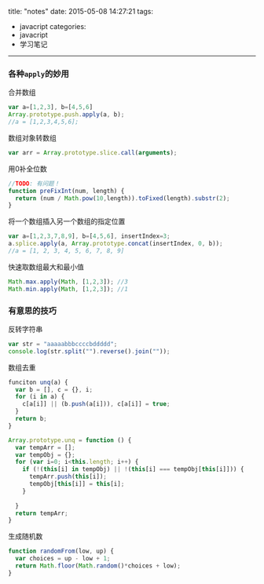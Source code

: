 title: "notes"
date: 2015-05-08 14:27:21
tags:
- javacript
categories:
- javacript
- 学习笔记
---

### 各种`apply`的妙用

合并数组
```javascript
var a=[1,2,3], b=[4,5,6]
Array.prototype.push.apply(a, b);
//a = [1,2,3,4,5,6];
```
数组对象转数组
```javascript
var arr = Array.prototype.slice.call(arguments);
```

用0补全位数
```javascript
//TODO: 有问题！
function preFixInt(num, length) {
  return (num / Math.pow(10,length)).toFixed(length).substr(2);
}
```

将一个数组插入另一个数组的指定位置
```javascript
var a=[1,2,3,7,8,9], b=[4,5,6], insertIndex=3;
a.splice.apply(a, Array.prototype.concat(insertIndex, 0, b));
//a = [1, 2, 3, 4, 5, 6, 7, 8, 9]
```

快速取数组最大和最小值
```javascript
Math.max.apply(Math, [1,2,3]); //3
Math.min.apply(Math, [1,2,3]); //1
```

### 有意思的技巧

反转字符串
```javascript
var str = "aaaaabbbccccbddddd";
console.log(str.split("").reverse().join(""));
```
数组去重
```javascript
funciton unq(a) {
  var b = [], c = {}, i;
  for (i in a) {
    c[a[i]] || (b.push(a[i])), c[a[i]] = true;
  }
  return b;
}

Array.prototype.unq = function () {
  var tempArr = [];
  var tempObj = {};
  for (var i=0; i<this.length; i++) {
    if (!(this[i] in tempObj) || !(this[i] === tempObj[this[i]])) {
      tempArr.push(this[i]);
      tempObj[this[i]] = this[i];
    }
    
  }
  return tempArr;
}
```

生成随机数
```javascript
function randomFrom(low, up) {
  var choices = up - low + 1;
  return Math.floor(Math.random()*choices + low);
}
```